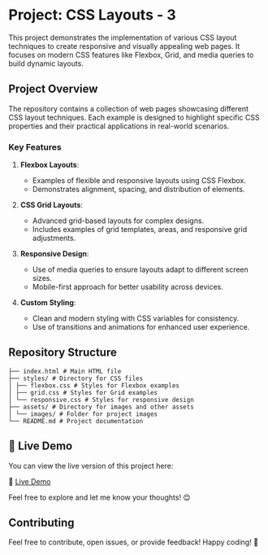 # Project: CSS Layouts - 3

This project demonstrates the implementation of various CSS layout techniques to create responsive and visually appealing web pages. It focuses on modern CSS features like Flexbox, Grid, and media queries to build dynamic layouts.

## Project Overview

The repository contains a collection of web pages showcasing different CSS layout techniques. Each example is designed to highlight specific CSS properties and their practical applications in real-world scenarios.

### Key Features

1. **Flexbox Layouts**:
   - Examples of flexible and responsive layouts using CSS Flexbox.
   - Demonstrates alignment, spacing, and distribution of elements.

2. **CSS Grid Layouts**:
   - Advanced grid-based layouts for complex designs.
   - Includes examples of grid templates, areas, and responsive grid adjustments.

3. **Responsive Design**:
   - Use of media queries to ensure layouts adapt to different screen sizes.
   - Mobile-first approach for better usability across devices.

4. **Custom Styling**:
   - Clean and modern styling with CSS variables for consistency.
   - Use of transitions and animations for enhanced user experience.

## Repository Structure
```
├── index.html # Main HTML file
├── styles/ # Directory for CSS files
│ ├── flexbox.css # Styles for Flexbox examples
│ ├── grid.css # Styles for Grid examples
│ └── responsive.css # Styles for responsive design
├── assets/ # Directory for images and other assets
│ └── images/ # Folder for project images
└── README.md # Project documentation
```

## 🚀 Live Demo  
You can view the live version of this project here:  

🔗 [Live Demo](https://saharzakersoltani.github.io/project-CSS-Layouts-3/)  

Feel free to explore and let me know your thoughts! 😊  



## Contributing
Feel free to contribute, open issues, or provide feedback! Happy coding! 🚀
